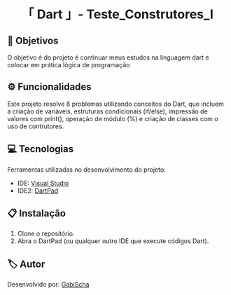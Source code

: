 <h1 align="center">「 Dart 」- Teste_Construtores_Ⅰ</h1>




<h2 id=objective>📌 Objetivos</h2>

O objetivo é do projeto é continuar meus estudos na linguagem dart e colocar em prática lógica de programação

<h2 id=features>⚙️ Funcionalidades </h2>

Este projeto resolve 8 problemas utilizando conceitos do Dart, que incluem a criação de variáveis, estruturas condicionais (if/else), impressão de valores com print(), operação de módulo (%) e criação de classes com o uso de contrutores.

<h2 id=technology>💻 Tecnologias</h2>

Ferramentas utilizadas no desenvolvimento do projeto:

- IDE: <a href="https://visualstudio.microsoft.com/downloads/">Visual Studio</a>
- IDE2: <a href="https://dartpad.dev">DartPad</a>

<h2 id=installation>📋 Instalação</h2>

1. Clone o repositório.
3. Abra o DartPad (ou qualquer outro IDE que execute códigos Dart).


<h2 id=author>🏷️ Autor</h2>

Desenvolvido por: <a href="https://www.linkedin.com/in/gabrielaschaper/" target="_blank">GabiScha</a>


